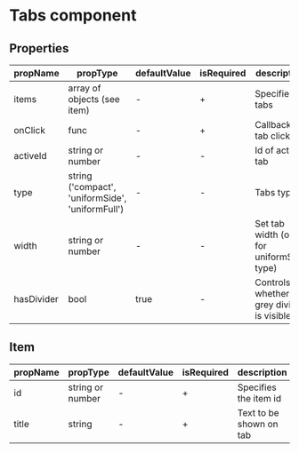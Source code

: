 # Tabs component


## Properties

| propName | propType | defaultValue | isRequired | description |
|----------|----------|--------------|------------|-------------|
| items | array of objects (see item)| - | + | Specifies tabs |
| onClick | func | - | + | Callback on tab click |
| activeId | string or number | - | - | Id of active tab |
| type | string ('compact', 'uniformSide', 'uniformFull') | - | - | Tabs type |
| width | string or number | - | - | Set tab width (only for uniformSide type) |
| hasDivider | bool | true | - | Controls whether grey divider is visible |

## Item

| propName | propType | defaultValue | isRequired | description |
|----------|----------|--------------|------------|-------------|
| id | string or number| - | + | Specifies the item id |
| title | string | - | + | Text to be shown on tab |


